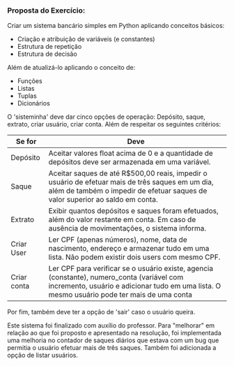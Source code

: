 ### Proposta do Exercício:

Criar um sistema bancário simples em Python aplicando conceitos básicos:

- Criação e atribuição de variáveis (e constantes)
- Estrutura de repetição
- Estrutura de decisão

Além de atualizá-lo aplicando o conceito de:

- Funções
- Listas
- Tuplas
- Dicionários

O 'sisteminha' deve dar cinco opções de operação: Depósito, saque, extrato, criar usuário, criar conta. Além de respeitar os seguintes critérios:

| Se for   | Deve                                                         |
| -------- | ------------------------------------------------------------ |
| Depósito | Aceitar valores float acima de 0 e a quantidade de depósitos deve ser armazenada em uma variável. |
| Saque    | Aceitar saques de até R$500,00 reais, impedir o usuário de efetuar mais de três saques em um dia, além de também o impedir de efetuar saques de valor superior ao saldo em conta. |
| Extrato  | Exibir quantos depósitos e saques foram efetuados, além do valor restante em conta. Em caso de ausência de movimentações, o sistema informa. |
| Criar User  | Ler CPF (apenas números), nome, data de nascimento, endereço e armazenar tudo em uma lista. Não podem existir dois users com mesmo CPF. |
| Criar conta  | Ler CPF para verificar se o usuário existe, agencia (constante), numero_conta (variável com incremento, usuário e adicionar tudo em uma lista. O mesmo usuário pode ter mais de uma conta |

Por fim, também deve ter a opção de 'sair' caso o usuário queira.

Este sistema foi finalizado com auxílio do professor. Para "melhorar" em relação ao que foi proposto e apresentado na resolução, foi implementada uma melhoria no contador de saques diários que estava com um bug que permitia o usuário efetuar mais de três saques. Também foi adicionada a opção de listar usuários.
